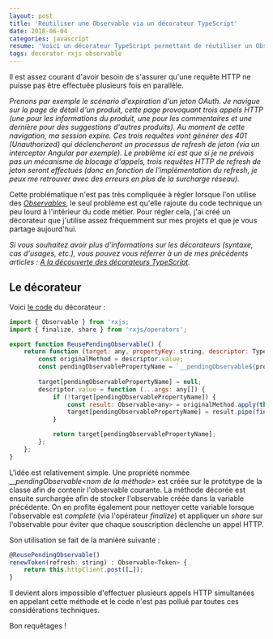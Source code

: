 ```yaml
---
layout: post
title: 'Réutiliser une Observable via un décorateur TypeScript'
date: 2018-06-04
categories: javascript
resume: 'Voici un décorateur TypeScript permettant de réutiliser un Observable non finalisé.'
tags: decorator rxjs observable
---
```

Il est assez courant d'avoir besoin de s'assurer qu'une requête HTTP ne puisse pas être effectuée plusieurs fois en parallèle.

_Prenons par exemple le scénario d'expiration d'un jeton OAuth. Je navigue sur la page de détail d'un produit, cette page provoquant trois appels HTTP (une pour les informations du produit, une pour les commentaires et une dernière pour des suggestions d'autres produits). Au moment de cette navigation, ma session expire. Ces trois requêtes vont générer des 401 (Unauthorized) qui déclencheront un processus de refresh de jeton (via un interceptor Angular par exemple). Le problème ici est que si je ne prévois pas un mécanisme de blocage d'appels, trois requêtes HTTP de refresh de jeton seront effectués (donc en fonction de l'implémentation du refresh, je peux me retrouver avec des erreurs en plus de la surcharge réseau)._

Cette problématique n'est pas très compliquée à régler lorsque l'on utilise des <a href="http://reactivex.io/rxjs/" target="_blank">_Observables_</a>, le seul problème est qu'elle rajoute du code technique un peu lourd à l'intérieur du code métier. Pour régler cela, j'ai créé un décorateur que j'utilise assez fréquemment sur mes projets et que je vous partage aujourd'hui.

_Si vous souhaitez avoir plus d'informations sur les décorateurs (syntaxe, cas d'usages, etc.), vous pouvez vous réferrer à un de mes précédents articles : <a href="https://sebastienollivier.fr/blog/javascript/a-la-decouverte-des-decorateurs-typescript">A la découverte des décorateurs TypeScript</a>._

## Le décorateur

Voici <a href="https://gist.github.com/sebastieno/68296db2d3a3517c56ad783765cb9ecc" target="_blank">le code</a> du décorateur :

```javascript
import { Observable } from 'rxjs;
import { finalize, share } from 'rxjs/operators';

export function ReusePendingObservable() {
    return function (target: any, propertyKey: string, descriptor: TypedPropertyDescriptor<any>) {
        const originalMethod = descriptor.value;
        const pendingObservablePropertyName = `__pendingObservable${propertyKey}`;
        
        target[pendingObservablePropertyName] = null;
        descriptor.value = function (...args: any[]) {
            if (!target[pendingObservablePropertyName]) {
                const result: Observable<any> = originalMethod.apply(this, args);
                target[pendingObservablePropertyName] = result.pipe(finalize(() => target[pendingObservablePropertyName] = null), share());
            }

            return target[pendingObservablePropertyName];
        };
    };
}
```

L'idée est relativement simple. Une propriété nommée ___pendingObservable&lt;nom de la méthode&gt;_ est créée sur le prototype de la classe afin de contenir l'observable courante. La méthode décorée est ensuite surchargée afin de stocker l'observable créée dans la variable précédente. On en profite également pour nettoyer cette variable lorsque l'observable est _complete_ (via l'opérateur _finalize_) et appliquer un _share_ sur l'observable pour éviter que chaque souscription déclenche un appel HTTP.

Son utilisation se fait de la manière suivante :

```javascript
@ReusePendingObservable()
renewToken(refresh: string) : Observable<Token> {
	return this.httpClient.post([…]);
}
```

Il devient alors impossible d'effectuer plusieurs appels HTTP simultanées en appelant cette méthode et le code n'est pas pollué par toutes ces considérations techniques.

Bon requêtages !
